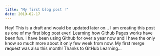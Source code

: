 ```yaml
---
title: "My first blog post !"
date: 2019-02-17
---
```


Hey! This is a draft and would be updated later on…
I am creating this post as one of my first blog post ever!
Learning how Github Pages works have been fun. I have been using Github for over a year now and I have the only know so much more about it only few week from now. My first merge request was also this month! Thanks to GitHub Learning…

